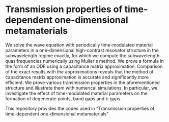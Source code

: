 # Transmission properties of time-dependent one-dimensional metamaterials

We solve the wave equation with periodically time-modulated material parameters in a one-dimensional high-contrast resonator structure in the subwavelength regime exactly, for which we compute the subwavelength quasifrequencies numerically using Muller's method. We prove a formula in the form of an ODE using a capacitance matrix approximation. Comparison of the exact results with the approximations reveals that the method of capacitance matrix approximation is accurate and significantly more efficient. We prove various transmission properties in the aforementioned structure and illustrate them with numerical simulations. In particular, we investigate the effect of time-modulated material parameters on the formation of degenerate points, band gaps and k-gaps.

This repository provides the codes used in "Transmission properties of time-dependent one-dimensional metamaterials"
